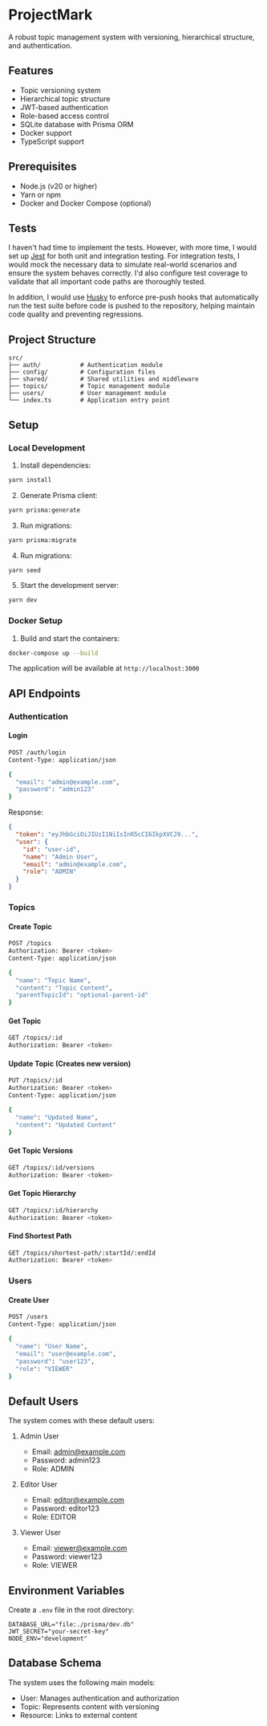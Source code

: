 # ProjectMark

A robust topic management system with versioning, hierarchical structure, and authentication.

## Features

- Topic versioning system
- Hierarchical topic structure
- JWT-based authentication
- Role-based access control
- SQLite database with Prisma ORM
- Docker support
- TypeScript support

## Prerequisites

- Node.js (v20 or higher)
- Yarn or npm
- Docker and Docker Compose (optional)

## Tests

I haven't had time to implement the tests. However, with more time, I would set up [Jest](https://jestjs.io/) for both unit and integration testing. For integration tests, I would mock the necessary data to simulate real-world scenarios and ensure the system behaves correctly. I'd also configure test coverage to validate that all important code paths are thoroughly tested.

In addition, I would use [Husky](https://typicode.github.io/husky) to enforce pre-push hooks that automatically run the test suite before code is pushed to the repository, helping maintain code quality and preventing regressions.

## Project Structure

```
src/
├── auth/           # Authentication module
├── config/         # Configuration files
├── shared/         # Shared utilities and middleware
├── topics/         # Topic management module
├── users/          # User management module
└── index.ts        # Application entry point
```

## Setup

### Local Development

1. Install dependencies:
```bash
yarn install
```

2. Generate Prisma client:
```bash
yarn prisma:generate
```

3. Run migrations:
```bash
yarn prisma:migrate
```

4. Run migrations:
```bash
yarn seed
```

5. Start the development server:
```bash
yarn dev
```

### Docker Setup

1. Build and start the containers:
```bash
docker-compose up --build
```

The application will be available at `http://localhost:3000`

## API Endpoints

### Authentication

#### Login
```bash
POST /auth/login
Content-Type: application/json

{
  "email": "admin@example.com",
  "password": "admin123"
}
```

Response:
```json
{
  "token": "eyJhbGciOiJIUzI1NiIsInR5cCI6IkpXVCJ9...",
  "user": {
    "id": "user-id",
    "name": "Admin User",
    "email": "admin@example.com",
    "role": "ADMIN"
  }
}
```

### Topics

#### Create Topic
```bash
POST /topics
Authorization: Bearer <token>
Content-Type: application/json

{
  "name": "Topic Name",
  "content": "Topic Content",
  "parentTopicId": "optional-parent-id"
}
```

#### Get Topic
```bash
GET /topics/:id
Authorization: Bearer <token>
```

#### Update Topic (Creates new version)
```bash
PUT /topics/:id
Authorization: Bearer <token>
Content-Type: application/json

{
  "name": "Updated Name",
  "content": "Updated Content"
}
```

#### Get Topic Versions
```bash
GET /topics/:id/versions
Authorization: Bearer <token>
```

#### Get Topic Hierarchy
```bash
GET /topics/:id/hierarchy
Authorization: Bearer <token>
```

#### Find Shortest Path
```bash
GET /topics/shortest-path/:startId/:endId
Authorization: Bearer <token>
```

### Users

#### Create User
```bash
POST /users
Content-Type: application/json

{
  "name": "User Name",
  "email": "user@example.com",
  "password": "user123",
  "role": "VIEWER"
}
```

## Default Users

The system comes with these default users:

1. Admin User
   - Email: admin@example.com
   - Password: admin123
   - Role: ADMIN

2. Editor User
   - Email: editor@example.com
   - Password: editor123
   - Role: EDITOR

3. Viewer User
   - Email: viewer@example.com
   - Password: viewer123
   - Role: VIEWER

## Environment Variables

Create a `.env` file in the root directory:

```env
DATABASE_URL="file:./prisma/dev.db"
JWT_SECRET="your-secret-key"
NODE_ENV="development"
```

## Database Schema

The system uses the following main models:

- User: Manages authentication and authorization
- Topic: Represents content with versioning
- Resource: Links to external content